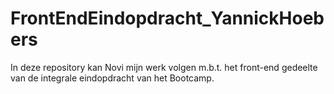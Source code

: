 # FrontEndEindopdracht_YannickHoebers
In deze repository kan Novi mijn werk volgen m.b.t. het front-end gedeelte van de integrale eindopdracht van het Bootcamp.
